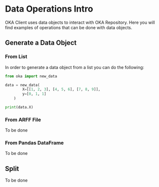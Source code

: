 # Data Operations Intro

OKA Client uses data objects to interact with OKA Repository. Here you will find examples of operations that can be done with data objects.

## Generate a Data Object

### From List

In order to generate a data object from a list you can do the following:

```Python
from oka import new_data

data = new_data(
        X=[[1, 2, 3], [4, 5, 6], [7, 8, 9]],
        y=[0, 1, 1]
    )

print(data.X)
```

### From ARFF File

To be done

### From Pandas DataFrame

To be done

## Split

To be done
